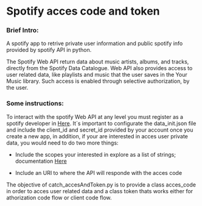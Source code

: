 # Spotify acces code and token 

### Brief Intro: 
A spotify app to retrive private user information and public spotify info provided by spotify API in python.

The Spotify Web API return data about music artists, albums, and tracks, directly from the Spotify Data Catalogue. Web API also provides access to user related data, like playlists and music that the user saves in the Your Music library. Such access is enabled through selective authorization, by the user.

### Some instructions:
To interact with the spotify Web API at any level you must register as a spotify developer in [Here](https://developer.spotify.com/dashboard/login). It´s important to configurate the data_init.json file and include the client_id and secret_id provided by your account once you create a new app, in addition, if your are interested in acces user private data, you would need to do two more things:

* Include the scopes your interested in explore as a list of strings; documentation [Here](https://developer.spotify.com/documentation/general/guides/authorization/scopes/)

* Include an URI to where the API will responde with the acces code

The objective of catch_accesAndToken.py is to provide a class acces_code in order to acces user related data and a class token thats works either for athorization code flow or client code flow.

 
